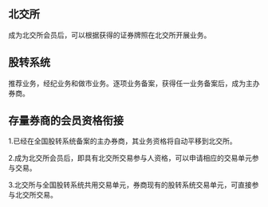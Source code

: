 ## 北交所

成为北交所会员后，可以根据获得的证券牌照在北交所开展业务。

## 股转系统

推荐业务，经纪业务和做市业务。逐项业务备案，获得任一业务备案后，成为主办券商。

## 存量券商的会员资格衔接

1.已经在全国股转系统备案的主办券商，其业务资格将自动平移到北交所。

2.成为北交所会员后，即具有北交所交易参与人资格，可以申请相应的交易单元参与交易。

3.北交所与全国股转系统共用交易单元，券商现有的股转系统交易单元，可直接参与北交所交易。